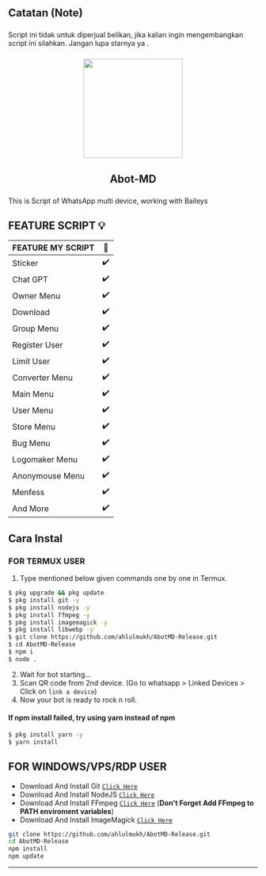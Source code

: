 <h2 align="left">Catatan (Note)</h2>

###

<p align="left">Script ini tidak untuk diperjual belikan, jika kalian ingin mengembangkan script ini silahkan. Jangan lupa starnya ya .</p>

###

<div align="center">
  <img height="200" src="https://i.pinimg.com/564x/03/33/23/033323221f22eaa931980054c5e4b317.jpg"  />
</div>

###

<h2 align="center">Abot-MD</h2>

###

<p align="left">This is Script of WhatsApp multi device, working with Baileys</p>

###

## FEATURE SCRIPT 💡

| FEATURE MY SCRIPT | 🌱  |
| ----------------- | --- |
| Sticker           | ✔️  |
| Chat GPT          | ✔️  |
| Owner Menu        | ✔️  |
| Download          | ✔️  |
| Group Menu        | ✔️  |
| Register User     | ✔️  |
| Limit User        | ✔️  |
| Converter Menu    | ✔️  |
| Main Menu         | ✔️  |
| User Menu         | ✔️  |
| Store Menu        | ✔️  |
| Bug Menu          | ✔️  |
| Logomaker Menu    | ✔️  |
| Anonymouse Menu   | ✔️  |
| Menfess           | ✔️  |
| And More          | ✔️  |

## Cara Instal

### FOR TERMUX USER

1. Type mentioned below given commands one by one in Termux.

```sh
$ pkg upgrade && pkg update
$ pkg install git -y
$ pkg install nodejs -y
$ pkg install ffmpeg -y
$ pkg install imagemagick -y
$ pkg install libwebp -y
$ git clone https://github.com/ahlulmukh/AbotMD-Release.git
$ cd AbotMD-Release
$ npm i
$ node .
```

2. Wait for bot starting...
3. Scan QR code from 2nd device. (Go to whatsapp > Linked Devices > Click on `link a device`)
4. Now your bot is ready to rock n roll.

#### If npm install failed, try using yarn instead of npm

```sh
$ pkg install yarn -y
$ yarn install
```

## FOR WINDOWS/VPS/RDP USER

- Download And Install Git [`Click Here`](https://git-scm.com/downloads)
- Download And Install NodeJS [`Click Here`](https://nodejs.org/en/download)
- Download And Install FFmpeg [`Click Here`](https://ffmpeg.org/download.html) (**Don't Forget Add FFmpeg to PATH enviroment variables**)
- Download And Install ImageMagick [`Click Here`](https://imagemagick.org/script/download.php)

```bash
git clone https://github.com/ahlulmukh/AbotMD-Release.git
cd AbotMD-Release
npm install
npm update
```

---
